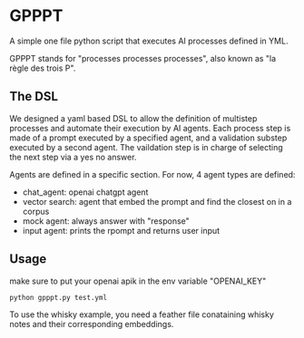 # GPPPT
A simple one file python script that executes AI processes defined in YML. 

GPPPT stands for "processes processes processes", also known as "la règle des trois P".

## The DSL

We designed a yaml based DSL to allow the definition of multistep processes and automate their execution by AI agents. 
Each process step is made of a prompt executed by a specified agent, and a validation substep executed by a second agent. The vaildation step is in charge of selecting the next step via a yes no answer.

Agents are defined in a specific section. For now, 4 agent types are defined:
- chat_agent: openai chatgpt agent
- vector search: agent that embed the prompt and find the closest on in a corpus
- mock agent: always answer with "response"
- input agent: prints the rpompt and returns user input

## Usage

make sure to put your openai apik in the env variable "OPENAI_KEY"

`python gpppt.py test.yml`

To use the whisky example, you need a feather file conataining whisky notes and their corresponding embeddings.
